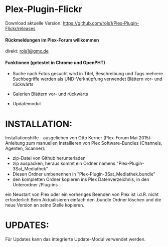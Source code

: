 ﻿Plex-Plugin-Flickr
==================

Download aktuelle Version: https://github.com/rols1/Plex-Plugin-Flickr/releases

#### Rückmeldungen im Plex-Forum willkommen
direkt: rols1@gmx.de 
  
#### Funktionen (getestet in Chrome und OpenPHT)

- Suche nach Fotos 
gesucht wird in Titel, Beschreibung und Tags
mehrere Suchbegriffe werden als UND-Verknüpfung verwendet
Blättern vor- und rückwärts

- Galerien
Blättern vor- und rückwärts

- Updatemodul




INSTALLATION:
===================  
Installationshilfe - ausgeliehen von Otto Kerner (Plex-Forum Mai 2015):
Anleitung zum manuellen Installieren von Plex Software-Bundles (Channels, Agenten, Scanner):
- zip-Datei von Github herunterladen
- zip auspacken, heraus kommt ein Ordner namens "Plex-Plugin-3Sat_Mediathek"
- Diesen Ordner umbenennen in "Plex-Plugin-3Sat_Mediathek.bundle"
- den kompletten Ordner kopieren ins Plex Datenverzeichnis, in den Unterordner /Plug-ins

ein Neustart von Plex oder ein vorheriges Beenden von Plex ist i.d.R. nicht erforderlich
Beim Aktualisieren einfach den .bundle Ordner löschen und die neue Version an seine Stelle kopieren.

UPDATES:
===================  
Für Updates kann das integrierte Update-Modul verwendet werden.
 
   
